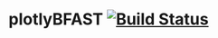 # plotlyBFAST [![Build Status](https://travis-ci.org/ChristopherStephan/plotlyBFAST.svg?branch=master)](https://travis-ci.org/ChristopherStephan/plotlyBFAST)
